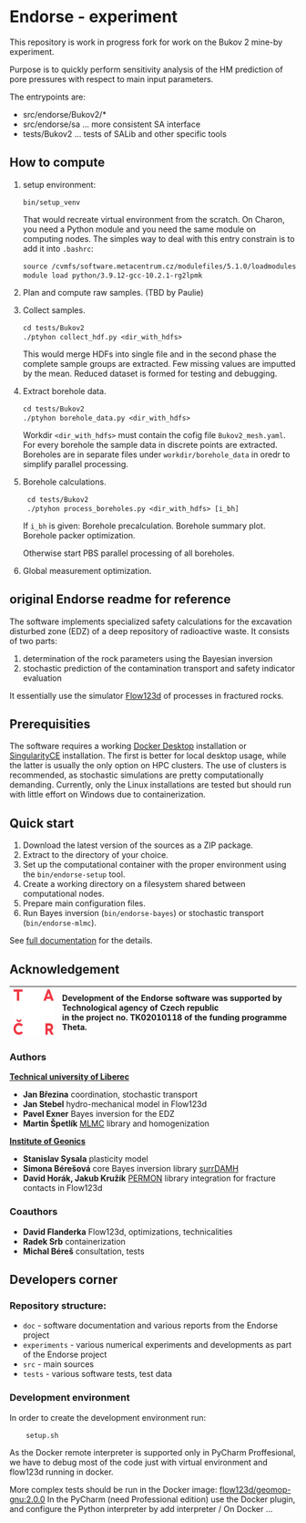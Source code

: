 # Endorse - experiment

This repository is work in progress fork for
work on the Bukov 2 mine-by experiment.

Purpose is to quickly perform sensitivity analysis
of the HM prediction of pore pressures with respect to 
main input parameters.

The entrypoints are:
- src/endorse/Bukov2/*
- src/endorse/sa ... more consistent SA interface
- tests/Bukov2 ... tests of SALib and other specific tools

## How to compute
1. setup environment:
    ```
    bin/setup_venv
    ```
    That would recreate virtual environment from the scratch.
    On Charon, you need a Python module and you need the same module 
    on computing nodes. The simples way to deal with this entry constrain is to  
    add it into `.bashrc`:
    ```
    source /cvmfs/software.metacentrum.cz/modulefiles/5.1.0/loadmodules
    module load python/3.9.12-gcc-10.2.1-rg2lpmk
    ```

2. Plan and compute raw samples. (TBD by Paulie)
3. Collect samples. 
    ```
    cd tests/Bukov2
    ./ptyhon collect_hdf.py <dir_with_hdfs>
    ```
    This would merge HDFs into single file and in the second phase 
    the complete sample groups are extracted. Few missing values are imputted 
    by the mean. Reduced dataset is formed for testing and debugging.
4. Extract borehole data.
    ```
    cd tests/Bukov2
    ./ptyhon borehole_data.py <dir_with_hdfs>
    ```
    Workdir `<dir_with_hdfs>` must contain the cofig file `Bukov2_mesh.yaml`.
    For every borehole the sample data in discrete points are extracted. 
    Boreholes are in separate files under `workdir/borehole_data` in oredr to 
    simplify parallel processing.  

5. Borehole calculations.
   ```
    cd tests/Bukov2
    ./ptyhon process_boreholes.py <dir_with_hdfs> [i_bh]
   ```
   If `i_bh` is given:
   Borehole precalculation. 
   Borehole summary plot.
   Borehole packer optimization.
   
    Otherwise start PBS parallel processing of all boreholes.

6. Global measurement optimization.
## original Endorse readme for reference

The software implements specialized safety calculations for the excavation disturbed zone (EDZ)
of a deep repository of radioactive waste. It consists of two parts: 
1. determination of the rock parameters using the Bayesian inversion
2. stochastic prediction of the contamination transport and safety indicator evaluation

It essentially use the simulator [Flow123d](https://flow123d.github.io/) of processes in fractured rocks.

## Prerequisities

The software requires a working [Docker Desktop](https://www.docker.com/) 
installation or [SingularityCE](https://docs.sylabs.io/guides/latest/user-guide/quick_start.html) installation.
The first is better for local desktop usage, while the latter is usually the only option on HPC clusters. 
The use of clusters is recommended, as stochastic simulations are pretty computationally demanding. 
Currently, only the Linux installations are tested but should run 
with little effort on Windows due to containerization.


## Quick start

1. Download the latest version of the sources as a ZIP package.
2. Extract to the directory of your choice.
3. Set up the computational container with the proper environment using the `bin/endorse-setup` tool.
3. Create a working directory on a filesystem shared between computational nodes.
4. Prepare main configuration files.
5. Run Bayes inversion (`bin/endorse-bayes`) or stochastic transport (`bin/endorse-mlmc`).

See [full documentation](doc/main.md) for the details.


## Acknowledgement


| <img src="./doc/logo_TACR_zakl.png" alt="TACR logo" height="80px"> |Development of the Endorse software was supported by <br> Technological agency of Czech republic <br>in the project no. TK02010118 of the funding programme Theta.|
|:---:|:---|
### Authors

**[Technical university of Liberec](www.tul.cz)**

- **Jan Březina** coordination, stochastic transport
- **Jan Stebel** hydro-mechanical model in Flow123d
- **Pavel Exner** Bayes inversion for the EDZ
- **Martin Špetlík** [MLMC](https://pypi.org/project/mlmc/) library and homogenization

**[Institute of Geonics](https://www.ugn.cas.cz/?l=en&p=home)**

- **Stanislav Sysala** plasticity model
- **Simona Bérešová** core Bayes inversion library [surrDAMH](https://github.com/dom0015/surrDAMH)
- **David Horák, Jakub Kružík** [PERMON](http://permon.vsb.cz/) library integration for fracture contacts in Flow123d

### Coauthors
- **David Flanderka** Flow123d, optimizations, technicalities 
- **Radek Srb** containerization
- **Michal Béreš** consultation, tests

## Developers corner


### Repository structure:

- `doc` - software documentation and various reports from the Endorse project
- `experiments` - various numerical experiments and developments as part of the Endorse project
- `src` - main sources
- `tests` - various software tests, test data



### Development environment
In order to create the development environment run:

        setup.sh
        
As the Docker remote interpreter is supported only in PyCharm Proffesional, we have to debug most of the code just with
virtual environment and flow123d running in docker.
        
More complex tests should be run in the Docker image: [flow123d/geomop-gnu:2.0.0](https://hub.docker.com/repository/docker/flow123d/geomop-gnu)
In the PyCharm (need Professional edition) use the Docker plugin, and configure the Python interpreter by add interpreter / On Docker ...

